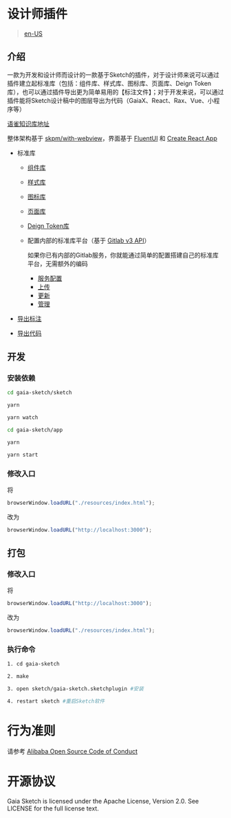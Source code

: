 # 设计师插件

> [en-US](./README_en.md)

## 介绍

一款为开发和设计师而设计的一款基于Sketch的插件，对于设计师来说可以通过插件建立起标准库（包括：组件库、样式库、图标库、页面库、Deign Token库），也可以通过插件导出更为简单易用的【标注文件】；对于开发来说，可以通过插件能将Sketch设计稿中的图层导出为代码（GaiaX、React、Rax、Vue、小程序等）

[语雀知识库地址](https://www.yuque.com/youku-gaia/gaia-sketch)

整体架构基于 [skpm/with-webview](https://github.com/skpm/with-webview)，界面基于 [FluentUI](https://github.com/microsoft/fluentui) 和 [Create React App](https://github.com/facebook/create-react-app)

* 标准库

  * [组件库](./docs/zh-CN/component.md)
  * [样式库](./docs/zh-CN/style.md)
  * [图标库](./docs/zh-CN/iconfont.md)
  * [页面库](./docs/zh-CN/page.md)
  * [Deign Token库](./docs/zh-CN/design-token.md)

  * 配置内部的标准库平台（基于 [Gitlab v3 API](https://gitlab.com/gitlab-org/gitlab-foss/-/tree/8-16-stable)）

    如果你已有内部的Gitlab服务，你就能通过简单的配置搭建自己的标准库平台，无需额外的编码

    * [服务配置](./docs/zh-CN/server.md)
    * [上传](./docs/zh-CN/upload.md)
    * [更新](./docs/zh-CN/update.md)
    * [管理](./docs/zh-CN/management.md)

* [导出标注](./docs/zh-CN/export-measure.md)

* [导出代码](./docs/zh-CN/export-code.md)

## 开发
   
### 安装依赖
```sh
cd gaia-sketch/sketch 

yarn

yarn watch
```

```sh
cd gaia-sketch/app

yarn

yarn start
```

### 修改入口

将
```js
browserWindow.loadURL("./resources/index.html");
```
改为
```js
browserWindow.loadURL("http://localhost:3000");
```

## 打包

### 修改入口

将
```js
browserWindow.loadURL("http://localhost:3000");
```
改为
```js
browserWindow.loadURL("./resources/index.html");
```

### 执行命令

```sh
1. cd gaia-sketch

2. make

3. open sketch/gaia-sketch.sketchplugin #安装

4. restart sketch #重启Sketch软件

```

# 行为准则

请参考 [Alibaba Open Source Code of Conduct](https://github.com/AlibabaDR/community/blob/master/CODE_OF_CONDUCT_zh.md)


# 开源协议

Gaia Sketch is licensed under the Apache License, Version 2.0. See LICENSE for the full license text.
